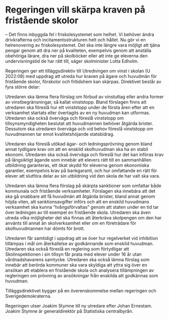 # Regeringen vill skärpa kraven på fristående skolor

– Det finns inbyggda fel i friskolesystemet som helhet. Vi behöver ändra drivkrafterna och incitamentsstrukturen helt och hållet. Nu gör vi en helrenovering av friskolesystemet. Det ska inte längre vara möjligt att tjäna pengar genom att dra ner på kvaliteten, exempelvis genom att anställa obehöriga lärare, dra ner på skolböcker eller att inte ge eleverna den undervisningstid de har rätt till, säger skolminister Lotta Edholm.

Regeringen ger ett tilläggsdirektiv till Utredningen om vinst i skolan (U 2022:08) med uppdrag att utreda hur kraven på ägare och huvudmän för fristående skolor, förskolor och fritidshem kan skärpas. Direktivet består av fyra större delar:

Utredaren ska lämna flera förslag om förbud av vinstuttag eller andra former av vinstbegränsningar, så kallat vinststopp. Bland förslagen finns att utredaren ska föreslå hur ett vinststopp under de första åren efter att en verksamhet startats eller övertagits av en ny huvudman kan utformas. Utredaren ska också överväga och föreslå vinststopp om tillsynsmyndigheten beslutat att huvudmannen behöver åtgärda brister. Dessutom ska utredaren överväga och vid behov föreslå vinststopp om huvudmannen tar emot kvalitetshöjande statsbidrag.

Utredaren ska föreslå utökad ägar- och ledningsprövning genom bland annat tydligare krav om att en enskild skolhuvudman ska ha en stabil ekonomi. Utredaren ska också överväga och föreslå hur det kan införas krav på lång­siktigt ägande som innebär att elevers rätt till en sammanhållen utbild­ning garanteras, ett ökat skydd för eleverna genom ekonomiska garantier, exempelvis krav på bankgaranti, och hur omfattande en rätt för elever att slutföra delar av sin utbildning vid den skola de har valt ska vara.

Utredaren ska lämna flera förslag på skärpta sanktioner som omfattar både kommunala och fristående verksamheter. Förslagen ska innebära att det ska gå snabbare att få huvudmän att åtgärda brister, bland annat genom höjda viten, att sanktionsavgifter införs och att en enskild huvudmans verksamhet ska kunna ”tvångsförvaltas” genom att staten under en tid tar över ledningen av till exempel en fristående skola. Utredaren ska även utreda vilka möjligheter det ska finnas att återkräva skolpengen om den har använts till annat än skolverksamhet eller om en företrädare för skolhuvudmannen har dömts för brott.

Utredaren får samtidigt i uppdrag att se över hur regelverket vid inhibition tillämpas i mål om återkallelse av godkännande som enskild huvudman. Utredaren ska också föreslå en reglering som förtydligar att Skolinspektionen i sin tillsyn får prata med elever under 16 år utan vårdnadshavarens samtycke. Utredaren ska också lämna förslag som innebär att berörda kommuner ska vara skyldiga att yttra sig över en ansökan att etablera en fristående skola och analysera tillämpningen av regleringen om prövning av ansökningar från enskilda att godkännas som huvudman.

Tilläggsdirektivet bygger på en överenskommelse mellan regeringen och Sverigedemokraterna.

Regeringen utser Joakim Stymne till ny utredare efter Johan Ernestam. Joakim Stymne är generaldirektör på Statistiska centralbyrån.
